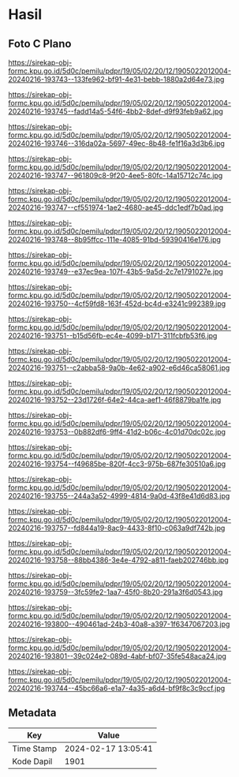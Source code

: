# Hasil

## Foto C Plano

https://sirekap-obj-formc.kpu.go.id/5d0c/pemilu/pdpr/19/05/02/20/12/1905022012004-20240216-193743--133fe962-bf91-4e31-bebb-1880a2d64e73.jpg

https://sirekap-obj-formc.kpu.go.id/5d0c/pemilu/pdpr/19/05/02/20/12/1905022012004-20240216-193745--fadd14a5-54f6-4bb2-8def-d9f93feb9a62.jpg

https://sirekap-obj-formc.kpu.go.id/5d0c/pemilu/pdpr/19/05/02/20/12/1905022012004-20240216-193746--316da02a-5697-49ec-8b48-fe1f16a3d3b6.jpg

https://sirekap-obj-formc.kpu.go.id/5d0c/pemilu/pdpr/19/05/02/20/12/1905022012004-20240216-193747--961809c8-9f20-4ee5-80fc-14a15712c74c.jpg

https://sirekap-obj-formc.kpu.go.id/5d0c/pemilu/pdpr/19/05/02/20/12/1905022012004-20240216-193747--cf551974-1ae2-4680-ae45-ddc1edf7b0ad.jpg

https://sirekap-obj-formc.kpu.go.id/5d0c/pemilu/pdpr/19/05/02/20/12/1905022012004-20240216-193748--8b95ffcc-111e-4085-91bd-59390416e176.jpg

https://sirekap-obj-formc.kpu.go.id/5d0c/pemilu/pdpr/19/05/02/20/12/1905022012004-20240216-193749--e37ec9ea-107f-43b5-9a5d-2c7e1791027e.jpg

https://sirekap-obj-formc.kpu.go.id/5d0c/pemilu/pdpr/19/05/02/20/12/1905022012004-20240216-193750--4cf59fd8-163f-452d-bc4d-e3241c992389.jpg

https://sirekap-obj-formc.kpu.go.id/5d0c/pemilu/pdpr/19/05/02/20/12/1905022012004-20240216-193751--b15d56fb-ec4e-4099-b171-311fcbfb53f6.jpg

https://sirekap-obj-formc.kpu.go.id/5d0c/pemilu/pdpr/19/05/02/20/12/1905022012004-20240216-193751--c2abba58-9a0b-4e62-a902-e6d46ca58061.jpg

https://sirekap-obj-formc.kpu.go.id/5d0c/pemilu/pdpr/19/05/02/20/12/1905022012004-20240216-193752--23d1726f-64e2-44ca-aef1-46f8879ba1fe.jpg

https://sirekap-obj-formc.kpu.go.id/5d0c/pemilu/pdpr/19/05/02/20/12/1905022012004-20240216-193753--0b882df6-9ff4-41d2-b06c-4c01d70dc02c.jpg

https://sirekap-obj-formc.kpu.go.id/5d0c/pemilu/pdpr/19/05/02/20/12/1905022012004-20240216-193754--f49685be-820f-4cc3-975b-687fe30510a6.jpg

https://sirekap-obj-formc.kpu.go.id/5d0c/pemilu/pdpr/19/05/02/20/12/1905022012004-20240216-193755--244a3a52-4999-4814-9a0d-43f8e41d6d83.jpg

https://sirekap-obj-formc.kpu.go.id/5d0c/pemilu/pdpr/19/05/02/20/12/1905022012004-20240216-193757--fd844a19-8ac9-4433-8f10-c063a9df742b.jpg

https://sirekap-obj-formc.kpu.go.id/5d0c/pemilu/pdpr/19/05/02/20/12/1905022012004-20240216-193758--88bb4386-3e4e-4792-a811-faeb202746bb.jpg

https://sirekap-obj-formc.kpu.go.id/5d0c/pemilu/pdpr/19/05/02/20/12/1905022012004-20240216-193759--3fc59fe2-1aa7-45f0-8b20-291a3f6d0543.jpg

https://sirekap-obj-formc.kpu.go.id/5d0c/pemilu/pdpr/19/05/02/20/12/1905022012004-20240216-193800--490461ad-24b3-40a8-a397-1f6347067203.jpg

https://sirekap-obj-formc.kpu.go.id/5d0c/pemilu/pdpr/19/05/02/20/12/1905022012004-20240216-193801--39c024e2-089d-4abf-bf07-35fe548aca24.jpg

https://sirekap-obj-formc.kpu.go.id/5d0c/pemilu/pdpr/19/05/02/20/12/1905022012004-20240216-193744--45bc66a6-e1a7-4a35-a6d4-bf9f8c3c9ccf.jpg


## Metadata

| Key        | Value               |
| ---------- | ------------------- |
| Time Stamp | 2024-02-17 13:05:41 |
| Kode Dapil | 1901                |



